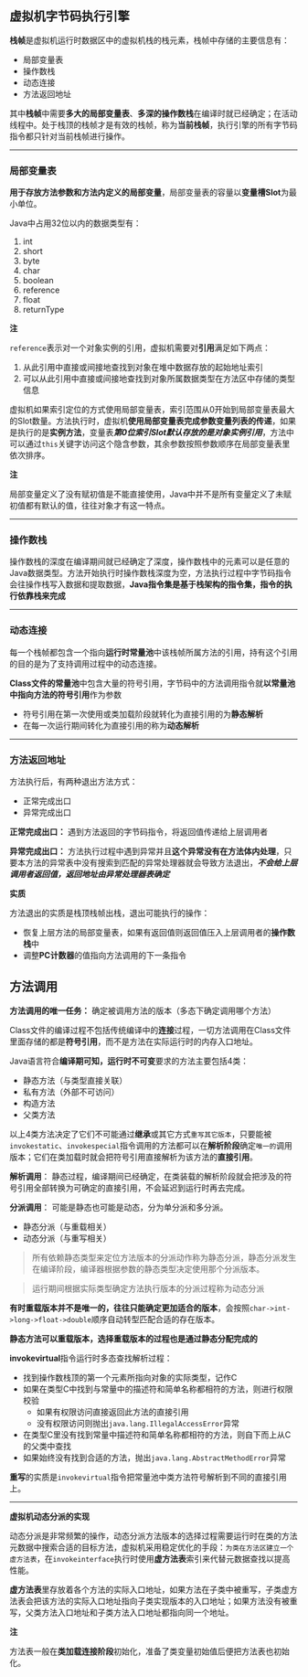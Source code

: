 ## 虚拟机字节码执行引擎

**栈帧**是虚拟机运行时数据区中的虚拟机栈的栈元素，栈帧中存储的主要信息有：

+ 局部变量表
+ 操作数栈
+ 动态连接
+ 方法返回地址

其中**栈帧**中需要**多大的局部变量表**、**多深的操作数栈**在编译时就已经确定；在活动线程中。处于栈顶的栈帧才是有效的栈帧，称为**当前栈帧**，执行引擎的所有字节码指令都只针对当前栈帧进行操作。



-----

### 局部变量表

**用于存放方法参数和方法内定义的局部变量**，局部变量表的容量以**变量槽Slot**为最小单位。



Java中占用32位以内的数据类型有：

1. int
2. short
3. byte
4. char
5. boolean
6. reference
7. float
8. returnType

**注**

`reference`表示对一个对象实例的引用，虚拟机需要对**引用**满足如下两点：

1. 从此引用中直接或间接地查找到对象在堆中数据存放的起始地址索引
2. 可以从此引用中直接或间接地查找到对象所属数据类型在方法区中存储的类型信息

虚拟机如果索引定位的方式使用局部变量表，索引范围从0开始到局部变量表最大的Slot数量。方法执行时，虚拟机**使用局部变量表完成参数变量列表的传递**，如果是执行的是**实例方法**，变量表***第0位索引Slot默认存放的是对象实例引用***，方法中可以通过`this`关键字访问这个隐含参数，其余参数按照参数顺序在局部变量表里依次排序。



**注**

局部变量定义了没有赋初值是不能直接使用，Java中并不是所有变量定义了未赋初值都有默认的值，往往对象才有这一特点。

-----

### 操作数栈

操作数栈的深度在编译期间就已经确定了深度，操作数栈中的元素可以是任意的Java数据类型。方法开始执行时操作数栈深度为空，方法执行过程中字节码指令会往操作栈写入数据和提取数据，**Java指令集是基于栈架构的指令集，指令的执行依靠栈来完成**

----

### 动态连接

每一个栈帧都包含一个指向**运行时常量池**中该栈帧所属方法的引用，持有这个引用的目的是为了支持调用过程中的动态连接。

**Class文件的常量池**中包含大量的符号引用，字节码中的方法调用指令就**以常量池中指向方法的符号引用**作为参数

+ 符号引用在第一次使用或类加载阶段就转化为直接引用的为**静态解析**
+ 在每一次运行期间转化为直接引用的称为**动态解析**



-----

### 方法返回地址

方法执行后，有两种退出方法方式：

+ 正常完成出口
+ 异常完成出口

**正常完成出口：** 遇到方法返回的字节码指令，将返回值传递给上层调用者

**异常完成出口：** 方法执行过程中遇到异常并且**这个异常没有在方法体内处理**，只要本方法的异常表中没有搜索到匹配的异常处理器就会导致方法退出，***不会给上层调用者返回值，返回地址由异常处理器表确定***



**实质**

方法退出的实质是栈顶栈帧出栈，退出可能执行的操作：

+ 恢复上层方法的局部变量表，如果有返回值则返回值压入上层调用者的**操作数栈**中
+ 调整**PC计数器**的值指向方法调用的下一条指令



## 方法调用

**方法调用的唯一任务：** 确定被调用方法的版本（多态下确定调用哪个方法）



Class文件的编译过程不包括传统编译中的**连接**过程，一切方法调用在Class文件里面存储的都是**符号引用**，而不是方法在实际运行时的内存入口地址。



Java语言符合**编译期可知，运行时不可变**要求的方法主要包括4类：

+ 静态方法（与类型直接关联）
+ 私有方法（外部不可访问）
+ 构造方法
+ 父类方法

以上4类方法决定了它们不可能通过**继承**或其它方式`重写其它版本`，只要能被`invokestatic`、`invokespecial`指令调用的方法都可以在**解析阶段**确定`唯一的`调用版本；它们在类加载时就会把符号引用直接解析为该方法的**直接引用**。



**解析调用**： 静态过程，编译期间已经确定，在类装载的解析阶段就会把涉及的符号引用全部转换为可确定的直接引用，不会延迟到运行时再去完成。

**分派调用**： 可能是静态也可能是动态，分为单分派和多分派。

+ 静态分派（与重载相关）
+ 动态分派（与重写相关）

> 所有依赖静态类型来定位方法版本的分派动作称为静态分派，静态分派发生在编译阶段，编译器根据参数的静态类型决定使用那个分派版本。



> 运行期间根据实际类型确定方法执行版本的分派过程称为动态分派



**有时重载版本并不是唯一的，往往只能确定更加适合的版本**，会按照`char->int->long->float->double`顺序自动转型匹配合适的存在版本。

**静态方法可以重载版本，选择重载版本的过程也是通过静态分配完成的**



**invokevirtual**指令运行时多态查找解析过程：

+ 找到操作数栈顶的第一个元素所指向对象的实际类型，记作C
+ 如果在类型C中找到与常量中的描述符和简单名称都相符的方法，则进行权限校验
  + 如果有权限访问直接返回此方法的直接引用
  + 没有权限访问则抛出`java.lang.IllegalAccessError`异常
+ 在类型C里没有找到常量中描述符和简单名称都相符的方法，则自下而上从C的父类中查找
+ 如果始终没有找到合适的方法，抛出`java.lang.AbstractMethodError`异常

**重写**的实质是`invokevirtual`指令把常量池中类方法符号解析到不同的直接引用上。

-----

**虚拟机动态分派的实现**

动态分派是非常频繁的操作，动态分派方法版本的选择过程需要运行时在类的方法元数据中搜索合适的目标方法，虚拟机采用稳定优化的手段：`为类在方法区建立一个虚方法表`，在`invokeinterface`执行时使用**虚方法表**索引来代替元数据查找以提高性能。



**虚方法表**里存放着各个方法的实际入口地址，如果方法在子类中被重写，子类虚方法表会把该方法的实际入口地址指向子类实现版本的入口地址；如果方法没有被重写，父类方法入口地址和子类方法入口地址都指向同一个地址。

**注**

方法表一般在**类加载连接阶段**初始化，准备了类变量初始值后便把方法表也初始化。

